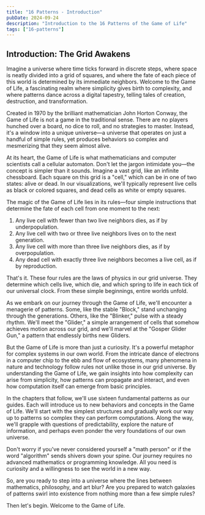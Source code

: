 ```yaml
---
title: "16 Patterns - Introduction"
pubDate: 2024-09-24
description: "Introduction to the 16 Patterns of the Game of Life"
tags: ["16-patterns"]
---
```


## Introduction: The Grid Awakens

Imagine a universe where time ticks forward in discrete steps, where space is neatly divided into a grid of squares, and where the fate of each piece of this world is determined by its immediate neighbors. Welcome to the Game of Life, a fascinating realm where simplicity gives birth to complexity, and where patterns dance across a digital tapestry, telling tales of creation, destruction, and transformation.

Created in 1970 by the brilliant mathematician John Horton Conway, the Game of Life is not a game in the traditional sense. There are no players hunched over a board, no dice to roll, and no strategies to master. Instead, it's a window into a unique universe—a universe that operates on just a handful of simple rules, yet produces behaviors so complex and mesmerizing that they seem almost alive.

At its heart, the Game of Life is what mathematicians and computer scientists call a cellular automaton. Don't let the jargon intimidate you—the concept is simpler than it sounds. Imagine a vast grid, like an infinite chessboard. Each square on this grid is a "cell," which can be in one of two states: alive or dead. In our visualizations, we'll typically represent live cells as black or colored squares, and dead cells as white or empty squares.

The magic of the Game of Life lies in its rules—four simple instructions that determine the fate of each cell from one moment to the next:

1. Any live cell with fewer than two live neighbors dies, as if by underpopulation.
2. Any live cell with two or three live neighbors lives on to the next generation.
3. Any live cell with more than three live neighbors dies, as if by overpopulation.
4. Any dead cell with exactly three live neighbors becomes a live cell, as if by reproduction.

That's it. These four rules are the laws of physics in our grid universe. They determine which cells live, which die, and which spring to life in each tick of our universal clock. From these simple beginnings, entire worlds unfold.

As we embark on our journey through the Game of Life, we'll encounter a menagerie of patterns. Some, like the stable "Block," stand unchanging through the generations. Others, like the "Blinker," pulse with a steady rhythm. We'll meet the "Glider," a simple arrangement of cells that somehow achieves motion across our grid, and we'll marvel at the "Gosper Glider Gun," a pattern that endlessly births new Gliders.

But the Game of Life is more than just a curiosity. It's a powerful metaphor for complex systems in our own world. From the intricate dance of electrons in a computer chip to the ebb and flow of ecosystems, many phenomena in nature and technology follow rules not unlike those in our grid universe. By understanding the Game of Life, we gain insights into how complexity can arise from simplicity, how patterns can propagate and interact, and even how computation itself can emerge from basic principles.

In the chapters that follow, we'll use sixteen fundamental patterns as our guides. Each will introduce us to new behaviors and concepts in the Game of Life. We'll start with the simplest structures and gradually work our way up to patterns so complex they can perform computations. Along the way, we'll grapple with questions of predictability, explore the nature of information, and perhaps even ponder the very foundations of our own universe.

Don't worry if you've never considered yourself a "math person" or if the word "algorithm" sends shivers down your spine. Our journey requires no advanced mathematics or programming knowledge. All you need is curiosity and a willingness to see the world in a new way.

So, are you ready to step into a universe where the lines between mathematics, philosophy, and art blur? Are you prepared to watch galaxies of patterns swirl into existence from nothing more than a few simple rules?

Then let's begin. Welcome to the Game of Life.
